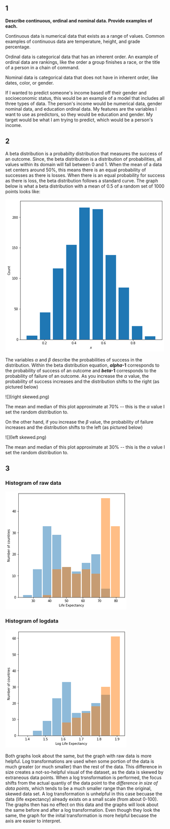 ## 1 

**Describe continuous, ordinal and nominal data. Provide examples of each.**

Continuous data is numerical data that exists as a range of values. Common examples of continuous data are temperature, height, and grade percentage. 

Ordinal data is categorical data that has an inherent order. An example of ordinal data are rankings, like the order a group finishes a race, or the title of a person in a chain of command. 

Nominal data is categorical data that does not have in inherent order, like dates, color, or gender.

If I wanted to predict someone's income based off their gender and socioeconomic status, this would be an example of a model that includes all three types of data. The person's income would be numerical data, gender nominal data, and education ordinal data. 
My features are the variables I want to use as predictors, so they would be education and gender. My target would be what I am trying to predict, which would be a person's income. 

## 2 

A beta distribution is a probabilty distribution that measures the success of an outcome. Since, the beta distribution is a distribution of probabilities, all values within its domain will fall between 0 and 1. When the mean of a data set centers around 50%, this means there is an equal probability of successes as there is losses. When there is an equal probability for success as there is loss, the beta distribution follows a standard curve. The graph below is what a beta distribution with a mean of 0.5 of a random set of 1000 points looks like:

![](even.png)

The variables $\alpha$ and $\beta$ describe the probabilities of success in the distribution. Within the beta distribution equation, **$alpha$-1** corresponds to the probability of success of an outcome and **$beta$-1** corresponds to the probability of failure of an outcome. As you increase the $\alpha$ value, the probability of success increases and the distribution shifts to the right (as pictured below)  

![](right skewed.png)

The mean and median of this plot approximate at 70% -- this is the $\alpha$ value I set the random distribution to.


On the other hand, if you increase the $\beta$ value, the probability of failure increases and the distribution shifts to the left (as pictured below) 

![](left skewed.png)

The mean and median of this plot approximate at 30% -- this is the $\alpha$ value I set the random distribution to. 

## 3 

### Histogram of raw data

![](lifexp_hist.png)


### Histogram of logdata

![](log_lifexp_hist.png)

Both graphs look about the same, but the graph with raw data is more helpful. Log transformations are used when some portion of the data is much greater (or much smaller) than the rest of the data. This difference in size creates a not-so-helpful visual of the dataset, as the data is skewed by extraneous data points. When a log trsnsformation is performed, the focus shifts from the actual quantiy of the data point to the _difference in size of data points_, which tends to be a much smaller range than the original, skewed data set. A log transformation is unhelpful in this case becuase the data (life expectancy) already exists on a small scale (from about 0-100). The graphs then has no effect on this data and the graphs will look about the same before and after a log transformation. Even though they look the same, the graph for the inital transformation is more helpful becuase the axis are easier to interpret.
